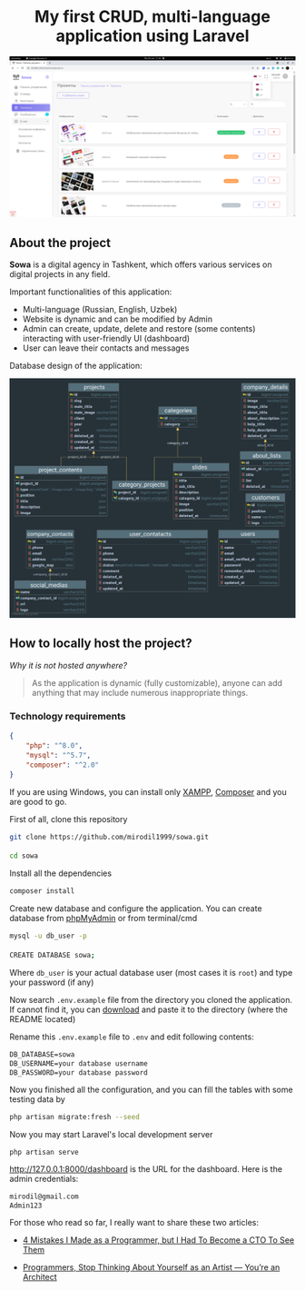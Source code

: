 <h1 align="center">My first CRUD, multi-language application using Laravel</h1>

<p align="center"><img src="public/assets/images/dashboard-screenshot.png"></p>

## About the project

**Sowa** is a digital agency in Tashkent, which offers various services on digital projects in any field.

Important functionalities of this application:

- Multi-language (Russian, English, Uzbek)
- Website is dynamic and can be modified by Admin
- Admin can create, update, delete and restore (some contents) interacting with user-friendly UI (dashboard)
- User can leave their contacts and messages

Database design of the application:

<img src="Sowa_ER-Diagram.png">

## How to locally host the project?

*Why it is not hosted anywhere?*
>As the application is dynamic (fully customizable), anyone can add anything that may include numerous inappropriate things. 

### Technology requirements

```json
{
    "php": "^8.0",
    "mysql": "^5.7",
    "composer": "^2.0"
}
```

If you are using Windows, you can install only [XAMPP](https://www.apachefriends.org/index.html), [Composer](https://getcomposer.org/) and you are good to go.

First of all, clone this repository

```bash
git clone https://github.com/mirodil1999/sowa.git

cd sowa
```

Install all the dependencies

```bash
composer install
```

Create new database and configure the application. You can create database from [phpMyAdmin](http://localhost/phpmyadmin/) or from terminal/cmd

```bash
mysql -u db_user -p

CREATE DATABASE sowa;
```

Where `db_user` is your actual database user (most cases it is `root`) and type your password (if any)

Now search `.env.example` file from the directory you cloned the application. If cannot find it, you can [download](https://raw.githubusercontent.com/mirodil1999/sowa/main/.env.example) and paste it to the directory (where the README located)

Rename this `.env.example` file to `.env` and edit following contents:

```dotenv
DB_DATABASE=sowa
DB_USERNAME=your database username
DB_PASSWORD=your database password
```

Now you finished all the configuration, and you can fill the tables with some testing data by

```bash
php artisan migrate:fresh --seed
```

Now you may start Laravel's local development server

```bash
php artisan serve
```

http://127.0.0.1:8000/dashboard is the URL for the dashboard. Here is the admin credentials:

```
mirodil@gmail.com
Admin123
```

For those who read so far, I really want to share these two articles:

- [4 Mistakes I Made as a Programmer, but I Had To Become a CTO To See Them](https://medium.com/@kubut/4-mistakes-i-made-as-a-programmer-but-i-had-to-become-a-cto-to-see-them-19a41ba70411)

- [Programmers, Stop Thinking About Yourself as an Artist — You’re an Architect](https://betterprogramming.pub/programmers-stop-thinking-about-yourself-as-an-artist-youre-an-architect-e4d415142dce)



